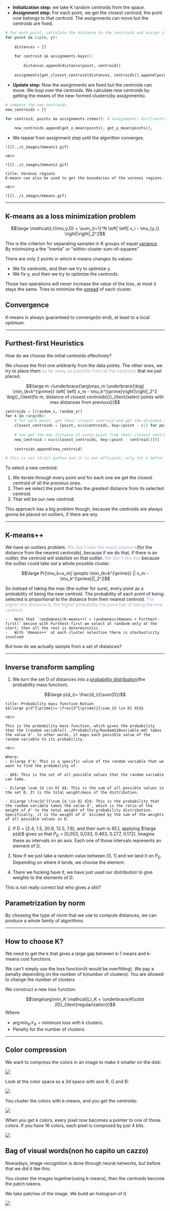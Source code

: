- **Initialization step:** we take K random centroids from the space.
- **Assignment step:** For each point, we get the closest centroid, the point now belongs to that centroid. The assignments can move but the centroids are fixed.

```python
# for each point, calculate the distance to the centroids and assign it to the closest centroid
for point in zip(x, y):
	
	distances = []
	
	for centroid in assignments.keys():
		
		distances.append(distance(point, centroid))
		
	assignments[get_closest_centroid(distances, centroids)].append(point)
```

- **Update step:** Now the assignments are fixed but the centroids can move. We loop over the centroids. We calculate new centroids by getting the means of the new-formed clusters(by assignments).

```python
# compute the new centroids
new_centroids = []

for centroid, points in assignments.items(): # assignments: dict[centroid, points]
	
	new_centroids.append(get_x_mean(points), get_y_mean(points)),
```

- We repeat from assignment step until the algorithm converges.


```ad-example
![](../z_images/kmeans1.gif)

<br>

![](../z_images/kmeans2.gif)
```

```ad-note
title: Voronoi regions
K-means can also be used to get the boundaries of the voronoi regions.

<br>

![](../z_images/kmeans.gif)
```

---

## K-means as a loss minimization problem

$$\large \mathcal{L}(\mu,y;D) = \sum_{i=1}^N \left| \left| x_i - \mu_{y_i} \right|\right|_2^2$$

This is the criterion for separating samples in K groups of equal [variance](../Statistics/Variance.md). By minimizing a the "inertia" or "within-cluster sum-of-squares"

There are only 2 points in which k-means changes its values:

- We fix centroids, and then we try to optimize y.
- We fix y, and then we try to optimize the centroids.

Those two operations will never increase the value of the loss, at most it stays the same.
Tries to minimize the [spread](../Statistics/Spread.md) of each cluster.


## Convergence

K-means is always guaranteed to converge(to end), at least to a local optimum.

---

## Furthest-first Heuristics

How do we choose the initial centroids effectively?

We choose the first one arbitrarily from the data points.
The other ones, we try to place them <font color="#b2a2c7">as far away as possible from all the centroids</font> that we just placed.

$$\large m =\underbrace{\arg\max_m \underbrace{\big( \min_{k<k^{\prime}} \left| \left| x_m - \mu_k^{\prime}\right|\right|_2^2 \big)}_{\text{fix m, distance of closest centroids}}}_{\text{select points with max distances from previous}}$$


```python
centroids = [(random_x, random_y)]
for k in range(K):
	# for each point, get their closest centroid and get the distance from it
	closest_centroids = [point, min(centroids, key=|point - c|) for point in points]
	
	# now get the max distance of every point from their closest centroid
	new_centroid = max(closest_centroids, key=|point - centroid|)[0]
	
	centroids.append(new_centroid)

# this is not strict python and it is not efficient, only for a better understanding.
```

To select a new centroid:
1. We iterate through every point and for each one we get the closest centroid of all the previous ones.
2. Then we select the point that has the greatest distance from its selected centroid.
3. That will be our new centroid.

This approach has a big problem though, because the centroids are always gonna be placed on outliers, if there are any.

---

## K-means++

We have an outliers problem. 
<font color="#b2a2c7">We don't take the max() anymore</font>(for the distance from the nearest centroids), because if we do that, if there is an outlier, the centroid will stabilize on that outlier.
<font color="#b2a2c7">We don't like this</font> because the outlier could take out a whole possible cluster.

$$\large Pr[\mu_k=x_m] \propto \min_{k<k^{\prime}} || x_m - \mu_k^{\prime}||_2^2$$

So instead of taking the max (the outlier for sure), every point as a probability of being the new centroid.
The probability of each point of being selected is proportional to the distance from their nearest centroid.
<font color="#b2a2c7">The higher this distance is, the higher probability the point has of being the new centroid.</font>

```ad-note
-   Note that `randomness(K-means++) > randomness(Kmeans + Furthest-first)` becuse with Furthest-first we select at randonm only at the start; then all the rest is deterministic.
-   With `Kmeans++` at each cluster selection there is stochasticity involved
```


But how do we actually sample from a set of distances?

---

## Inverse transform sampling

1. We turn the set D of distances into a [probability distribution](../Probability/Probability%20distribution.md)(the probability mass function).
	
$$\large p(d_i)= \frac{d_i}{\sum{D}}$$
	
```ad-seealso
title: Probability mass function Notion
$$\large p(d^{\prime})= \frac{d^{\prime}}{\sum_{d \in D} d}$$

<br>

This is the probability mass function, which gives the probability that the [random variable](../Probability/Random%20variable.md) takes the value d'. In other words, it maps each possible value of the random variable to its probability.

<br>

Where:
- $\large d'$: This is a specific value of the random variable that we want to find the probability of.
    
- $D$: This is the set of all possible values that the random variable can take.
    
- $\large \sum_{d \in D} d$: This is the sum of all possible values in the set D. It is the total weight/mass of the distribution.
    
- $\Large \frac{d'}{\sum_{d \in D} d}$: This is the probability that the random variable takes the value d', which is the ratio of the weight of d' to the total weight of the probability distribution. Specifically, it is the weight of d' divided by the sum of the weights of all possible values in D.

```
	
2. If D = [2.4, 1.5, 20.9, 12.5, 7.8], and their sum is 45,1, applying $\large p(d)$ gives us that $P_D$ = [0,053, 0,033, 0.463, 0.277, 0.172]. Imagine these as intervals on an axis. Each one of those intervals represents an element of D.
	
3. Now if we just take a random value between [0, 1] and we land it on $P_D$. Depending on where it lands, we choose the element. 
	
4. There we fucking have it, we have just used our distribution to give weights to the elements of D.

This is not really correct but who gives a shit?


## Parametrization by norm

By choosing the type of norm that we use to compute distances, we can produce a whole family of algorithms.

---

## How to choose K?

We need to get the k that gives a large gap between k-1 means and k-means cost functions.

We can't simply use the loss function(it would be overfitting).
We pay a penalty depending on the number of k(number of clusters).
You are allowed to change the number of clusters


We construct a new loss function:

$$\large\arg\min_K \mathcal{L}_K  + \underbrace{K\cdot 2D}_{\text{regularization}}$$
Where:
- $\arg\min_K \mathcal{L}_K$ = minimum loss with k clusters.
- Penalty for the number of clusters.

---

## Color compression

We want to compress the colors in an image to make it smaller on the disk:

![](../z_images/Pasted%20image%2020230328155125.png)


Look at the color space as a 3d space with axis R, G and B:

![](../z_images/Pasted%20image%2020230328155138.png)


You cluster the colors with k-means, and you get the centroids:

![](../z_images/Pasted%20image%2020230328155207.png)


When you get k colors, every pixel now becomes a pointer to one of those colors. If you have 16 colors, each pixel is composed by just 4 bits.

![](../z_images/Pasted%20image%2020230328155323.png)


## Bag of visual words(non ho capito un cazzo)

Nowadays, image recognition is done through neural networks, but before that we did it like this:

You cluster the images together(using k-means), then the centroids become the patch tokens.

We take patches of the image. We build an histogram of it.

![](../z_images/Pasted%20image%2020230328155917.png)